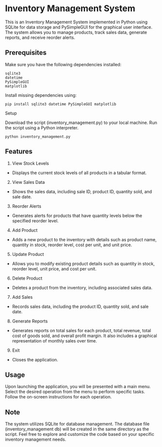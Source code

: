 # Inventory Management System

This is an Inventory Management System implemented in Python using SQLite for data storage and PySimpleGUI for the graphical user interface. The system allows you to manage products, track sales data, generate reports, and receive reorder alerts.

## Prerequisites
Make sure you have the following dependencies installed:

    sqlite3
    datetime
    PySimpleGUI
    matplotlib

Install missing dependencies using:

    pip install sqlite3 datetime PySimpleGUI matplotlib

Setup

Download the script (inventory_management.py) to your local machine.
Run the script using a Python interpreter.

    python inventory_management.py

## Features
1. View Stock Levels
- Displays the current stock levels of all products in a tabular format.

2. View Sales Data
- Shows the sales data, including sale ID, product ID, quantity sold, and sale date.

3. Reorder Alerts
- Generates alerts for products that have quantity levels below the specified reorder level.

4. Add Product
- Adds a new product to the inventory with details such as product name, quantity in stock, reorder level, cost per unit, and unit price.

5. Update Product
- Allows you to modify existing product details such as quantity in stock, reorder level, unit price, and cost per unit.

6. Delete Product
- Deletes a product from the inventory, including associated sales data.

7. Add Sales
- Records sales data, including the product ID, quantity sold, and sale date.

8. Generate Reports
- Generates reports on total sales for each product, total revenue, total cost of goods sold, and overall profit margin. It also includes a graphical representation of monthly sales over time.

9. Exit
- Closes the application.

## Usage

Upon launching the application, you will be presented with a main menu.
Select the desired operation from the menu to perform specific tasks.
Follow the on-screen instructions for each operation.

## Note

The system utilizes SQLite for database management. The database file (inventory_management db) will be created in the same directory as the script.
Feel free to explore and customize the code based on your specific inventory management needs.
